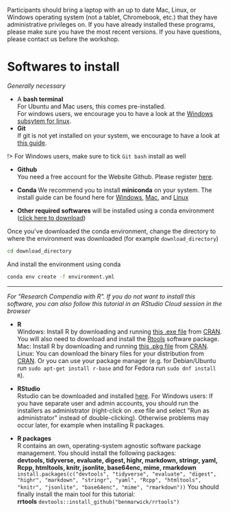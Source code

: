 Participants should bring a laptop with an up to date Mac, Linux, or Windows operating system (not a tablet, Chromebook, etc.) that they have administrative privileges on. If you have already installed these programs, please make sure you have the most recent versions. If you have questions, please contact us before the workshop.

# Softwares to install

*Generally necessary*

- A **bash terminal**  
    For Ubuntu and Mac users, this comes pre-installed.  
    For windows users, we encourage you to have a look at the [Windows subsytem for linux](https://www.howtogeek.com/249966/how-to-install-and-use-the-linux-bash-shell-on-windows-10/).
- **Git**  
    If git is not yet installed on your system, we encourage to have a look at [this guide](https://www.atlassian.com/git/tutorials/install-git).  

!> For Windows users, make sure to tick `Git bash` install as well

- **Github**  
    You need a free account for the Website Github. Please register [here](https://github.com/join).

- **Conda**
    We recommend you to install **miniconda** on your system. The install guide can be found here for [Windows](https://conda.io/projects/conda/en/latest/user-guide/install/windows.html), [Mac](https://conda.io/projects/conda/en/latest/user-guide/install/macos.html), and [Linux](https://conda.io/projects/conda/en/latest/user-guide/install/linux.html)

- **Other required softwares** will be installed using a conda environment (<a href="environment.yml" download="environment.yml">click here to download</a>)

Once you've downloaded the conda environment, change the directory to where the environment was downloaded (for example `download_directory`)

```bash
cd download_directory
```

And install the environment using conda

```bash
conda env create -f environment.yml
```

--- 

*For "Research Compendia with R". If you do not want to install this software, you can also follow this tutorial in an RStudio Cloud session in the browser*

- **R**  
    Windows: Install R by downloading and running [this .exe file](https://cran.r-project.org/bin/windows/base/release.htm) from [CRAN](https://cran.r-project.org/index.html). You will also need to download and install the [Rtools](https://cran.r-project.org/bin/windows/Rtools/Rtools35.exe) software package. 
    Mac: Install R by downloading and running [this .pkg file](https://cran.r-project.org/bin/macosx/R-latest.pkg) from [CRAN](https://cran.r-project.org/index.html).  
    Linux: You can download the binary files for your distribution from [CRAN](https://cran.r-project.org/index.html). Or you can use your package manager (e.g. for Debian/Ubuntu run `sudo apt-get install r-base` and for Fedora run `sudo dnf install R`).

- **RStudio**  
    Rstudio can be downloaded and installed [here](https://www.rstudio.com/products/rstudio/download/#download). For Windows users: If you have separate user and admin accounts, you should run the installers as administrator (right-click on .exe file and select "Run as administrator" instead of double-clicking). Otherwise problems may occur later, for example when installing R packages.

- **R packages**  
    R contains an own, operating-system agnostic software package management. You should install the following packages:  
    **devtools, tidyverse, evaluate, digest, highr, markdown, stringr, yaml, Rcpp, htmltools, knitr, jsonlite, base64enc, mime, rmarkdown** `install.packages(c("devtools", "tidyverse", "evaluate", "digest", "highr", "markdown", "stringr", "yaml", "Rcpp", "htmltools", "knitr", "jsonlite", "base64enc", "mime", "rmarkdown"))`
    You should finally install the main tool for this tutorial:  
    **rrtools** `devtools::install_github("benmarwick/rrtools")`
    
